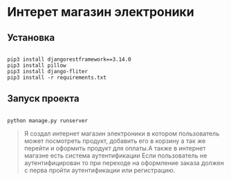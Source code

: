 # Интерет магазин электроники

## Установка 


```

pip3 install djangorestframework==3.14.0
pip3 install pillow
pip3 install django-fliter
pip3 install -r requirements.txt
```

## Запуск проекта

```

python manage.py runserver
```

> Я создал интернет магазин электроники в котором 
> пользователь может посмотреть продукт, добавить
> его в корзину а так же перейти и оформить 
> продукт для оплаты.А также в интернет 
> магазне есть система аутентификации Если пользователь не
> аутентифицирован то при переходе на оформление 
> заказа должен с перва пройти аутентификации
> или регистрацию.